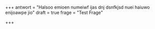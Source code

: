 +++
antwort = "Halsoo emioen numeiwf ijas dnj dsnfkjsd nuei haiuwo enijoawpe jio"
draft = true
frage = "Test Frage"

+++
